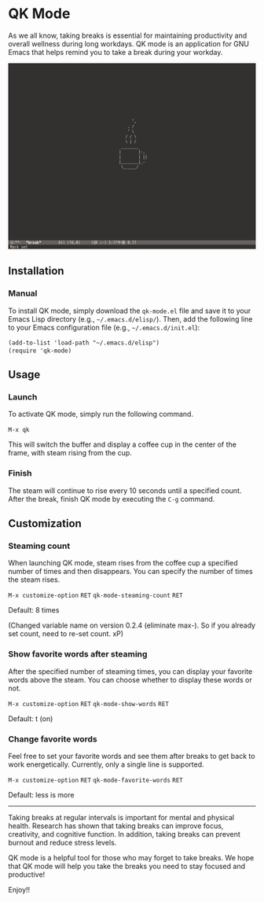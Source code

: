 # QK Mode

As we all know, taking breaks is essential for maintaining productivity and overall wellness during long workdays. QK mode is an application for GNU Emacs that helps remind you to take a break during your workday.

![Screenshot](screenshot.png)

## Installation

### Manual
To install QK mode, simply download the `qk-mode.el` file and save it to your Emacs Lisp directory (e.g., `~/.emacs.d/elisp/`). Then, add the following line to your Emacs configuration file (e.g., `~/.emacs.d/init.el`):

```
(add-to-list 'load-path "~/.emacs.d/elisp")
(require 'qk-mode)
```

## Usage

### Launch

To activate QK mode, simply run the following command.

`M-x qk`

This will switch the buffer and display a coffee cup in the center of the frame, with steam rising from the cup.

### Finish

The steam will continue to rise every 10 seconds until a specified count. After the break, finish QK mode by executing the `C-g` command.

## Customization

### Steaming count

When launching QK mode, steam rises from the coffee cup a specified number of times and then disappears.
You can specify the number of times the steam rises.

`M-x customize-option` `RET` `qk-mode-steaming-count` `RET`

Default: 8 times

(Changed variable name on version 0.2.4 (eliminate max-). So if you already set count, need to re-set count. xP)

### Show favorite words after steaming

After the specified number of steaming times, you can display your favorite words above the steam.
You can choose whether to display these words or not.

`M-x customize-option` `RET` `qk-mode-show-words` `RET`

Default: t (on)

### Change favorite words

Feel free to set your favorite words and see them after breaks to get back to work energetically.
Currently, only a single line is supported.

`M-x customize-option` `RET` `qk-mode-favorite-words` `RET`

Default: less is more

---

Taking breaks at regular intervals is important for mental and physical health. Research has shown that taking breaks can improve focus, creativity, and cognitive function. In addition, taking breaks can prevent burnout and reduce stress levels.

QK mode is a helpful tool for those who may forget to take breaks. We hope that QK mode will help you take the breaks you need to stay focused and productive!

Enjoy!!
